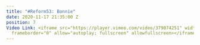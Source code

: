 ```yaml
---
title: "#Reform53: Bonnie"
date: 2020-11-17 21:35:00 Z
position: 7
Video Link: <iframe src="https://player.vimeo.com/video/379074251" width="640" height="360"
  frameborder="0" allow="autoplay; fullscreen" allowfullscreen></iframe>
---
```


